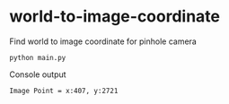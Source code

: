 # world-to-image-coordinate

Find world to image coordinate for pinhole camera

```
python main.py
```

Console output

```
Image Point = x:407, y:2721
```


